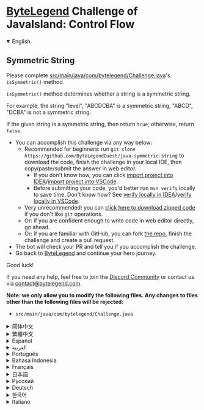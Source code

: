# [ByteLegend](https://bytelegend.com) Challenge of JavaIsland: Control Flow

<details open='true'>
<summary>English</summary>

## Symmetric String

Please complete [src/main/java/com/bytelegend/Challenge.java](https://github.com/ByteLegendQuest/java-symmetric-string/blob/main/src/main/java/com/bytelegend/Challenge.java)'s `isSymmetric()` method.

`isSymmetric()` method determines whether a string is a symmetric string.

For example, the string "level", "ABCDCBA" is a symmetric string, "ABCD", "DCBA" is not a symmetric string.

If the given string is a symmetric string, then return `true`; otherwise, return `false`.


- You can accomplish this challenge via any way below:
  - Recommended for beginners: run `git clone https://github.com/ByteLegendQuest/java-symmetric-string` to download the code,
    finish the challenge in your local IDE, then copy/paste/submit the answer in web editor.
    - If you don't know how, you can click [import project into IDEA](https://github.com/ByteLegendQuest/java-symmetric-string/blob/main/docs/en/clone-and-import.md)/[import project into VSCode](https://github.com/ByteLegendQuest/java-symmetric-string/blob/main/docs/en/clone-and-import-vscode.md).
    - Before submitting your code, you'd better run `mvn verify` locally to save time. Don't know how? See [verify locally in IDEA](https://github.com/ByteLegendQuest/java-symmetric-string/blob/main/docs/en/run-mvn-verify-idea.md)/[verify locally in VSCode](https://github.com/ByteLegendQuest/java-symmetric-string/blob/main/docs/en/run-mvn-verify-vscode.md).
  - Very unrecommended: you can [click here to download zipped code](https://codeload.github.com/ByteLegendQuest/java-symmetric-string/zip/refs/heads/main) if you don't like `git` operations.
  - Or: if you are confident enough to write code in web editor directly, go ahead.
  - Or: if you are familiar with GitHub, you can fork [the repo](https://github.com/ByteLegendQuest/java-symmetric-string), finish the challenge and create a pull request.
- The bot will check your PR and tell you if you accomplish the challenge.
- Go back to [ByteLegend](https://bytelegend.com) and continue your hero journey.

Good luck!

If you need any help, feel free to join the [Discord Community](https://discord.gg/35RreUUGWt) or contact us via [contact@bytelegend.com](mailto:contact@bytelegend.com).

**Note: we only allow you to modify the following files.
Any changes to files other than the following files will be rejected:**

- `src/main/java/com/bytelegend/Challenge.java`

</details>

<details>
<summary>简体中文</summary>

## 对称字符串

请完成[src/main/java/com/bytelegend/Challenge.java](https://github.com/ByteLegendQuest/java-symmetric-string/blob/main/src/main/java/com/bytelegend/Challenge.java)的`isSymmetric()`方法。

`isSymmetric()` 方法判断一个字符串是否为对称字符串。

例如，字符串"level", "ABCDCBA"是对称字符串，"ABCD", "DCBA"不是对称字符串。

若给定字符串是对称字符串，则返回 `true`；否则返回 `false`。


- 你可以使用以下任意一种方法完成挑战：
  - 初学者推荐：运行`git clone https://git.bytelegend.com/ByteLegendQuest/java-symmetric-string`将代码下载到本地，在本地使用IDE调试完成后复制到网页编辑器里提交。
    - 如果你不知道怎么做，可以点击[导入IDEA](https://github.com/ByteLegendQuest/java-symmetric-string/blob/main/docs/zh_hans/clone-and-import.md)/[导入VSCode](https://github.com/ByteLegendQuest/java-symmetric-string/blob/main/docs/zh_hans/clone-and-import-vscode.md)。
    - 在提交之前，你最好先在本地运行`mvn verify`验证一下答案，以节约时间。不知道如何做？请查看[在IDEA中本地验证](https://github.com/ByteLegendQuest/java-symmetric-string/blob/main/docs/zh_hans/run-mvn-verify-idea.md)/[在VSCode中本地验证](https://github.com/ByteLegendQuest/java-symmetric-string/blob/main/docs/zh_hans/run-mvn-verify-vscode.md)。
  - 非常不推荐：如果你实在不喜欢`git`命令行操作，你可以[点击这里直接下载打包好的代码](https://ghcodeload.bytelegend.com/ByteLegendQuest/java-symmetric-string/zip/refs/heads/main)。
  - 或者：如果你非常自信不需要下载代码到本地调试，可以使用网页编辑器直接提交。
  - 或者：如果你对GitHub非常熟悉，你可以fork[这个仓库](https://github.com/ByteLegendQuest/java-symmetric-string)、完成挑战后，创建一个Pull Request。
- 机器人将会检查你的答案，告诉你你是否通过了挑战。
- 回到[字节传说](https://bytelegend.com)，然后继续你的英雄旅程。

祝你好运！

如果你需要任何帮助，欢迎加入官方玩家QQ群（在[首页](https://bytelegend.com)右下角的`联系 & 关于`菜单里可以找到入群方式）或者[Discord社区](https://discord.gg/PvmqK3hF)，或email至[contact@bytelegend.com](mailto:contact@bytelegend.com)。

**注意：我们只允许您修改以下文件，任何对其他文件的修改都会被拒绝：**

- `src/main/java/com/bytelegend/Challenge.java`

</details>

<details>
<summary>繁體中文</summary>

對稱字符串
-----

請完成[src/main/java/com/bytelegend/Challenge.java](https://github.com/ByteLegendQuest/java-symmetric-string/blob/main/src/main/java/com/bytelegend/Challenge.java)的`isSymmetric()`方法。

`isSymmetric()`方法確定字符串是否為對稱字符串。

例如字符串“level”，“ABCDCBA”是對稱字符串，“ABCD”，“DCBA”不是對稱字符串。

如果給定字符串是對稱字符串，則返回`true` ；否則，返回`false` 。

-   您可以通過以下任何方式完成此挑戰：
    -   推薦給初學者：運行`git clone https://github.com/ByteLegendQuest/java-symmetric-string`下載代碼，在本地 IDE 中完成挑戰，然後在 Web 編輯器中復制/粘貼/提交答案。
        -   如果你不知道怎麼做，你可以點擊[import project into IDEA](https://github.com/ByteLegendQuest/java-symmetric-string/blob/main/docs/en/clone-and-import.md) / [import project into VSCode](https://github.com/ByteLegendQuest/java-symmetric-string/blob/main/docs/en/clone-and-import-vscode.md) 。
        -   在提交代碼之前，您最好在本地運行`mvn verify`以節省時間。不知道怎麼樣？請參閱[在 IDEA](https://github.com/ByteLegendQuest/java-symmetric-string/blob/main/docs/en/run-mvn-verify-idea.md) [中進行本地驗證/在 VSCode 中進行本地驗證](https://github.com/ByteLegendQuest/java-symmetric-string/blob/main/docs/en/run-mvn-verify-vscode.md)。
    -   非常不推薦：如果你不喜歡`git`操作，可以[點擊這裡下載壓縮代碼](https://codeload.github.com/ByteLegendQuest/java-symmetric-string/zip/refs/heads/main)。
    -   或者：如果您有足夠的信心直接在 Web 編輯器中編寫代碼，請繼續。
    -   或者：如果你熟悉 GitHub，你可以 fork[倉庫](https://github.com/ByteLegendQuest/java-symmetric-string)，完成挑戰並創建一個拉取請求。
-   機器人會檢查你的 PR 並告訴你是否完成了挑戰。
-   回到[ByteLegend](https://bytelegend.com)繼續你的英雄之旅。

祝你好運！

如果您需要任何幫助，請隨時加入[Discord 社區](https://discord.gg/35RreUUGWt)或通過[contact@bytelegend.com](mailto:contact@bytelegend.com)聯繫我們。

**注意：我們只允許您修改以下文件。對以下文件以外的文件的任何更改都將被拒絕：**

-   `src/main/java/com/bytelegend/Challenge.java`
</details>

<details>
<summary>Español</summary>

Cadena simétrica
----------------

Complete el método `isSymmetric()` de [src/main/java/com/bytelegend/Challenge.java](https://github.com/ByteLegendQuest/java-symmetric-string/blob/main/src/main/java/com/bytelegend/Challenge.java) .

El método `isSymmetric()` determina si una cadena es simétrica.

Por ejemplo, la cadena "nivel", "ABCDCBA" es una cadena simétrica, "ABCD", "DCBA" no es una cadena simétrica.

Si la cadena dada es una cadena simétrica, devuelve `true` ; de lo contrario, devuelve `false` .

-   Puede lograr este desafío de cualquier manera a continuación:
    -   Recomendado para principiantes: ejecute `git clone https://github.com/ByteLegendQuest/java-symmetric-string` para descargar el código, finalice el desafío en su IDE local, luego copie/pegue/envíe la respuesta en el editor web.
        -   Si no sabe cómo hacerlo, puede hacer clic en [importar proyecto a IDEA](https://github.com/ByteLegendQuest/java-symmetric-string/blob/main/docs/en/clone-and-import.md) / [importar proyecto a VSCode](https://github.com/ByteLegendQuest/java-symmetric-string/blob/main/docs/en/clone-and-import-vscode.md) .
        -   Antes de enviar su código, es mejor que ejecute `mvn verify` localmente para ahorrar tiempo. ¿No sabes cómo? Ver [verificar localmente en IDEA](https://github.com/ByteLegendQuest/java-symmetric-string/blob/main/docs/en/run-mvn-verify-idea.md) / [verificar localmente en VSCode](https://github.com/ByteLegendQuest/java-symmetric-string/blob/main/docs/en/run-mvn-verify-vscode.md) .
    -   Muy poco recomendado: puede [hacer clic aquí para descargar el código comprimido](https://codeload.github.com/ByteLegendQuest/java-symmetric-string/zip/refs/heads/main) si no le gustan las operaciones de `git` .
    -   O: si tiene la confianza suficiente para escribir código en el editor web directamente, adelante.
    -   O: si está familiarizado con GitHub, puede bifurcar [el repositorio](https://github.com/ByteLegendQuest/java-symmetric-string) , finalizar el desafío y crear una solicitud de extracción.
-   El bot verificará tu PR y te dirá si logras el desafío.
-   Regrese a [ByteLegend](https://bytelegend.com) y continúe su viaje de héroe.

¡Buena suerte!

Si necesita ayuda, no dude en unirse a la [comunidad de Discord](https://discord.gg/35RreUUGWt) o contáctenos a través de [contact@bytelegend.com](mailto:contact@bytelegend.com) .

**Nota: solo le permitimos modificar los siguientes archivos. Cualquier cambio en los archivos que no sean los siguientes archivos será rechazado:**

-   `src/main/java/com/bytelegend/Challenge.java`
</details>

<details>
<summary>العربية</summary>

سلسلة متماثلة
-------------

يرجى إكمال طريقة [src / main / java / com / bytelegend / Challenge.java](https://github.com/ByteLegendQuest/java-symmetric-string/blob/main/src/main/java/com/bytelegend/Challenge.java) `isSymmetric()` .

تحدد طريقة `isSymmetric()` ما إذا كانت السلسلة سلسلة متماثلة.

على سبيل المثال ، السلسلة "المستوى" ، "ABCDCBA" سلسلة متماثلة ، "ABCD" ، "DCBA" ليست سلسلة متماثلة.

إذا كانت السلسلة المعطاة سلسلة متماثلة ، فعندئذٍ تعود `true` ؛ خلاف ذلك ، إرجاع `false` .

-   يمكنك إنجاز هذا التحدي بأي طريقة أدناه:
    -   موصى به للمبتدئين: قم بتشغيل `git clone https://github.com/ByteLegendQuest/java-symmetric-string` لتنزيل الكود ، وإنهاء التحدي في IDE المحلي الخاص بك ، ثم نسخ / لصق / إرسال الإجابة في محرر الويب.
        -   إذا كنت لا تعرف كيف يمكنك النقر فوق [استيراد مشروع إلى IDEA](https://github.com/ByteLegendQuest/java-symmetric-string/blob/main/docs/en/clone-and-import.md) / [استيراد مشروع إلى VSCode](https://github.com/ByteLegendQuest/java-symmetric-string/blob/main/docs/en/clone-and-import-vscode.md) .
        -   قبل إرسال التعليمات البرمجية الخاصة بك ، من الأفضل تشغيل `mvn verify` محليًا لتوفير الوقت. لا أعرف كيف؟ انظر [التحقق محليًا في IDEA](https://github.com/ByteLegendQuest/java-symmetric-string/blob/main/docs/en/run-mvn-verify-idea.md) / [تحقق محليًا في VSCode](https://github.com/ByteLegendQuest/java-symmetric-string/blob/main/docs/en/run-mvn-verify-vscode.md) .
    -   غير موصى به على الإطلاق: يمكنك [النقر هنا لتنزيل رمز مضغوط](https://codeload.github.com/ByteLegendQuest/java-symmetric-string/zip/refs/heads/main) إذا كنت لا تحب عمليات `git` .
    -   أو: إذا كنت واثقًا بدرجة كافية من كتابة التعليمات البرمجية في محرر الويب مباشرةً ، فابدأ.
    -   أو: إذا كنت معتادًا على GitHub ، فيمكنك تفرع [الريبو](https://github.com/ByteLegendQuest/java-symmetric-string) وإنهاء التحدي وإنشاء طلب سحب.
-   سيتحقق الروبوت من العلاقات العامة الخاصة بك ويخبرك إذا أنجزت التحدي.
-   ارجع إلى [ByteLegend وتابع](https://bytelegend.com) رحلة بطلك.

حظ سعيد!

إذا كنت بحاجة إلى أي مساعدة ، فلا تتردد في الانضمام إلى [مجتمع Discord](https://discord.gg/35RreUUGWt) أو الاتصال بنا عبر [contact@bytelegend.com](mailto:contact@bytelegend.com) .

**ملاحظة: نسمح لك فقط بتعديل الملفات التالية. سيتم رفض أي تغييرات يتم إجراؤها على الملفات بخلاف الملفات التالية:**

-   `src/main/java/com/bytelegend/Challenge.java`
</details>

<details>
<summary>Português</summary>

Cadeia Simétrica
----------------

Por favor, complete o método `isSymmetric()` de [src/main/java/com/bytelegend/Challenge.java](https://github.com/ByteLegendQuest/java-symmetric-string/blob/main/src/main/java/com/bytelegend/Challenge.java) .

O método `isSymmetric()` determina se uma string é uma string simétrica.

Por exemplo, a string "level", "ABCDCBA" é uma string simétrica, "ABCD", "DCBA" não é uma string simétrica.

Se a string fornecida for uma string simétrica, então retorne `true` ; caso contrário, retorne `false` .

-   Você pode realizar esse desafio de qualquer maneira abaixo:
    -   Recomendado para iniciantes: execute `git clone https://github.com/ByteLegendQuest/java-symmetric-string` para baixar o código, conclua o desafio em seu IDE local e copie/cole/envie a resposta no editor da web.
        -   Se você não sabe como, você pode clicar em [importar projeto para IDEA](https://github.com/ByteLegendQuest/java-symmetric-string/blob/main/docs/en/clone-and-import.md) / [importar projeto para VSCode](https://github.com/ByteLegendQuest/java-symmetric-string/blob/main/docs/en/clone-and-import-vscode.md) .
        -   Antes de enviar seu código, é melhor você executar `mvn verify` localmente para economizar tempo. Não sei como? Consulte [verificar localmente em IDEA](https://github.com/ByteLegendQuest/java-symmetric-string/blob/main/docs/en/run-mvn-verify-idea.md) / [verificar localmente em VSCode](https://github.com/ByteLegendQuest/java-symmetric-string/blob/main/docs/en/run-mvn-verify-vscode.md) .
    -   Muito não recomendado: você pode [clicar aqui para baixar o código zipado](https://codeload.github.com/ByteLegendQuest/java-symmetric-string/zip/refs/heads/main) se não gostar das operações do `git` .
    -   Ou: se você estiver confiante o suficiente para escrever código diretamente no editor web, vá em frente.
    -   Ou: se você estiver familiarizado com o GitHub, você pode bifurcar [o repo](https://github.com/ByteLegendQuest/java-symmetric-string) , finalizar o desafio e criar um pull request.
-   O bot verificará seu PR e informará se você cumpriu o desafio.
-   Volte para [ByteLegend](https://bytelegend.com) e continue sua jornada de herói.

Boa sorte!

Se precisar de ajuda, sinta-se à vontade para se juntar à [Comunidade Discord](https://discord.gg/35RreUUGWt) ou entre em contato conosco via [contact@bytelegend.com](mailto:contact@bytelegend.com) .

**Nota: só permitimos que você modifique os seguintes arquivos. Quaisquer alterações em arquivos que não sejam os arquivos a seguir serão rejeitadas:**

-   `src/main/java/com/bytelegend/Challenge.java`
</details>

<details>
<summary>Bahasa Indonesia</summary>

String simetris
---------------

Harap lengkapi metode `isSymmetric()` [src/main/Java/com/bytelegend/Challenge.java](https://github.com/ByteLegendQuest/java-symmetric-string/blob/main/src/main/java/com/bytelegend/Challenge.java) .

metode `isSymmetric()` menentukan apakah string adalah string simetris.

Misalnya, string "level", "ABCDCBA" adalah string simetris, "ABCD", "DCBA" bukan string simetris.

Jika string yang diberikan adalah string simetris, maka return `true` ; jika tidak, kembalikan `false` .

-   Anda dapat menyelesaikan tantangan ini melalui cara apa pun di bawah ini:
    -   Direkomendasikan untuk pemula: jalankan `git clone https://github.com/ByteLegendQuest/java-symmetric-string` untuk mengunduh kode, selesaikan tantangan di IDE lokal Anda, lalu salin/tempel/kirim jawabannya di editor web.
        -   Jika Anda tidak tahu caranya, Anda bisa mengklik [import project into IDEA](https://github.com/ByteLegendQuest/java-symmetric-string/blob/main/docs/en/clone-and-import.md) / [import project into VSCode](https://github.com/ByteLegendQuest/java-symmetric-string/blob/main/docs/en/clone-and-import-vscode.md) .
        -   Sebelum mengirimkan kode Anda, Anda sebaiknya menjalankan `mvn verify` secara lokal untuk menghemat waktu. Tidak tahu bagaimana? Lihat [verifikasi secara lokal di IDEA](https://github.com/ByteLegendQuest/java-symmetric-string/blob/main/docs/en/run-mvn-verify-idea.md) / [verifikasi secara lokal di VSCode](https://github.com/ByteLegendQuest/java-symmetric-string/blob/main/docs/en/run-mvn-verify-vscode.md) .
    -   Sangat tidak direkomendasikan: Anda dapat [mengklik di sini untuk mengunduh kode zip](https://codeload.github.com/ByteLegendQuest/java-symmetric-string/zip/refs/heads/main) jika Anda tidak menyukai operasi `git` .
    -   Atau: jika Anda cukup percaya diri untuk menulis kode di editor web secara langsung, silakan.
    -   Atau: jika Anda terbiasa dengan GitHub, Anda dapat melakukan fork [repo](https://github.com/ByteLegendQuest/java-symmetric-string) , menyelesaikan tantangan, dan membuat permintaan tarik.
-   Bot akan memeriksa PR Anda dan memberi tahu Anda jika Anda menyelesaikan tantangan.
-   Kembali ke [ByteLegend](https://bytelegend.com) dan lanjutkan perjalanan pahlawan Anda.

Semoga beruntung!

Jika Anda memerlukan bantuan, jangan ragu untuk bergabung dengan [Komunitas Discord](https://discord.gg/35RreUUGWt) atau hubungi kami melalui [contact@bytelegend.com](mailto:contact@bytelegend.com) .

**Catatan: kami hanya mengizinkan Anda untuk mengubah file berikut. Setiap perubahan pada file selain file berikut akan ditolak:**

-   `src/main/java/com/bytelegend/Challenge.java`
</details>

<details>
<summary>Français</summary>

Chaîne symétrique
-----------------

Veuillez compléter la méthode `isSymmetric()` de [src/main/java/com/bytelegend/Challenge.java](https://github.com/ByteLegendQuest/java-symmetric-string/blob/main/src/main/java/com/bytelegend/Challenge.java) .

La méthode `isSymmetric()` détermine si une chaîne est une chaîne symétrique.

Par exemple, la chaîne "level", "ABCDCBA" est une chaîne symétrique, "ABCD", "DCBA" n'est pas une chaîne symétrique.

Si la chaîne donnée est une chaîne symétrique, alors retourne `true` ; sinon, renvoie `false` .

-   Vous pouvez accomplir ce défi de n'importe quelle manière ci-dessous:
    -   Recommandé pour les débutants : exécutez `git clone https://github.com/ByteLegendQuest/java-symmetric-string` pour télécharger le code, terminez le défi dans votre IDE local, puis copiez/collez/soumettez la réponse dans l'éditeur Web.
        -   Si vous ne savez pas comment, vous pouvez cliquer sur [importer le projet dans IDEA](https://github.com/ByteLegendQuest/java-symmetric-string/blob/main/docs/en/clone-and-import.md) / [importer le projet dans VSCode](https://github.com/ByteLegendQuest/java-symmetric-string/blob/main/docs/en/clone-and-import-vscode.md) .
        -   Avant de soumettre votre code, vous feriez mieux d'exécuter `mvn verify` localement pour gagner du temps. Vous ne savez pas comment ? Voir [vérifier localement dans IDEA](https://github.com/ByteLegendQuest/java-symmetric-string/blob/main/docs/en/run-mvn-verify-idea.md) / [vérifier localement dans VSCode](https://github.com/ByteLegendQuest/java-symmetric-string/blob/main/docs/en/run-mvn-verify-vscode.md) .
    -   Très déconseillé : vous pouvez [cliquer ici pour télécharger le code compressé](https://codeload.github.com/ByteLegendQuest/java-symmetric-string/zip/refs/heads/main) si vous n'aimez pas les opérations `git` .
    -   Ou : si vous êtes suffisamment confiant pour écrire du code directement dans l'éditeur Web, continuez.
    -   Ou : si vous êtes familier avec GitHub, vous pouvez forker [le dépôt](https://github.com/ByteLegendQuest/java-symmetric-string) , terminer le défi et créer une demande d'extraction.
-   Le bot vérifiera votre PR et vous dira si vous accomplissez le défi.
-   Retournez à [ByteLegend](https://bytelegend.com) et continuez votre voyage de héros.

Bonne chance!

Si vous avez besoin d'aide, n'hésitez pas à rejoindre la [communauté Discord](https://discord.gg/35RreUUGWt) ou à nous contacter via [contact@bytelegend.com](mailto:contact@bytelegend.com) .

**Remarque : nous vous autorisons uniquement à modifier les fichiers suivants. Toute modification de fichiers autres que les fichiers suivants sera rejetée :**

-   `src/main/java/com/bytelegend/Challenge.java`
</details>

<details>
<summary>日本語</summary>

対称文字列
-----

[src / main / java / com / bytelegend / Challenge.java](https://github.com/ByteLegendQuest/java-symmetric-string/blob/main/src/main/java/com/bytelegend/Challenge.java)の`isSymmetric()`メソッドを完了してください。

`isSymmetric()`メソッドは、文字列が対称文字列であるかどうかを判別します。

たとえば、文字列「level」、「ABCDCBA」は対称文字列、「ABCD」、「DCBA」は対称文字列ではありません。

指定された文字列が対称文字列の場合、 `true`を返します。それ以外の場合は、 `false`を返します。

-   この課題は、以下のいずれかの方法で達成できます。
    -   初心者に推奨： `git clone https://github.com/ByteLegendQuest/java-symmetric-string`を実行してコードをダウンロードし、ローカルIDEでチャレンジを終了してから、Webエディターで回答をコピー/貼り付け/送信します。
        -   方法がわからない場合は、\[ [プロジェクトをIDEAにインポート](https://github.com/ByteLegendQuest/java-symmetric-string/blob/main/docs/en/clone-and-import.md)\]/\[ [プロジェクトをVSCodeにインポート](https://github.com/ByteLegendQuest/java-symmetric-string/blob/main/docs/en/clone-and-import-vscode.md)\]をクリックできます。
        -   コードを送信する前に、時間を節約するためにローカルで`mvn verify`実行することをお勧めします。方法がわかりませんか？ [IDEAでローカルに](https://github.com/ByteLegendQuest/java-symmetric-string/blob/main/docs/en/run-mvn-verify-idea.md)[検証する/VSCodeでローカルに](https://github.com/ByteLegendQuest/java-symmetric-string/blob/main/docs/en/run-mvn-verify-vscode.md)検証するを参照してください。
    -   非常に推奨されていません`git`操作が気に入らない場合は、 [ここをクリックしてzipコードをダウンロード](https://codeload.github.com/ByteLegendQuest/java-symmetric-string/zip/refs/heads/main)できます。
    -   または：Webエディターで直接コードを記述できる自信がある場合は、先に進んでください。
    -   または：GitHubに精通している場合は[、リポジトリ](https://github.com/ByteLegendQuest/java-symmetric-string)をフォークしてチャレンジを終了し、プルリクエストを作成できます。
-   ボットはPRをチェックし、チャレンジを達成したかどうかを通知します。
-   [ByteLegend](https://bytelegend.com)に戻り、ヒーローの旅を続けてください。

幸運を！

ヘルプが必要な場合は、 [Discordコミュニティ](https://discord.gg/35RreUUGWt)に参加するか、contact [@bytelegend.com](mailto:contact@bytelegend.com)からお問い合わせください。

**注：変更できるのは次のファイルのみです。次のファイル以外のファイルへの変更は拒否されます。**

-   `src/main/java/com/bytelegend/Challenge.java`
</details>

<details>
<summary>Русский</summary>

Симметричная строка
-------------------

Пожалуйста, заполните метод `isSymmetric()` [src/main/java/com/bytelegend/Challenge.java](https://github.com/ByteLegendQuest/java-symmetric-string/blob/main/src/main/java/com/bytelegend/Challenge.java) .

`isSymmetric()` определяет, является ли строка симметричной строкой.

Например, строка "level", "ABCDCBA" является симметричной строкой, "ABCD", "DCBA" не является симметричной строкой.

Если данная строка является симметричной строкой, верните `true` ; в противном случае вернуть `false` .

-   Вы можете выполнить эту задачу любым способом, указанным ниже:
    -   Рекомендуется для начинающих: запустите `git clone https://github.com/ByteLegendQuest/java-symmetric-string` , чтобы загрузить код, выполните задание в локальной среде IDE, затем скопируйте/вставьте/отправьте ответ в веб-редакторе.
        -   Если вы не знаете как, вы можете нажать [импортировать проект в IDEA](https://github.com/ByteLegendQuest/java-symmetric-string/blob/main/docs/en/clone-and-import.md) / [импортировать проект в VSCode](https://github.com/ByteLegendQuest/java-symmetric-string/blob/main/docs/en/clone-and-import-vscode.md) .
        -   Перед отправкой кода вам лучше запустить `mvn verify` локально, чтобы сэкономить время. Не знаете как? См. « [Проверить локально в IDEA](https://github.com/ByteLegendQuest/java-symmetric-string/blob/main/docs/en/run-mvn-verify-idea.md) / [проверить локально в VSCode»](https://github.com/ByteLegendQuest/java-symmetric-string/blob/main/docs/en/run-mvn-verify-vscode.md) .
    -   Крайне не рекомендуется: вы можете [нажать здесь, чтобы загрузить заархивированный код](https://codeload.github.com/ByteLegendQuest/java-symmetric-string/zip/refs/heads/main) , если вам не нравятся операции `git` .
    -   Или: если вы достаточно уверены, чтобы писать код напрямую в веб-редакторе, вперед.
    -   Или: если вы знакомы с GitHub, вы можете разветвить [репозиторий](https://github.com/ByteLegendQuest/java-symmetric-string) , выполнить задание и создать запрос на включение.
-   Бот проверит ваш PR и сообщит, выполнили ли вы задание.
-   Вернитесь в [ByteLegend](https://bytelegend.com) и продолжайте свое героическое путешествие.

Удачи!

Если вам нужна помощь, присоединяйтесь к [сообществу Discord](https://discord.gg/35RreUUGWt) или свяжитесь с нами по [адресу contact@bytelegend.com](mailto:contact@bytelegend.com) .

**Примечание: мы разрешаем вам изменять только следующие файлы. Любые изменения в файлах, кроме следующих файлов, будут отклонены:**

-   `src/main/java/com/bytelegend/Challenge.java`
</details>

<details>
<summary>Deutsch</summary>

Symmetrische Zeichenfolge
-------------------------

Bitte vervollständigen Sie die Methode `isSymmetric()` [von src/main/java/com/bytelegend/Challenge.java](https://github.com/ByteLegendQuest/java-symmetric-string/blob/main/src/main/java/com/bytelegend/Challenge.java) .

Die Methode `isSymmetric()` bestimmt, ob ein String ein symmetrischer String ist.

Beispielsweise ist die Zeichenfolge "level", "ABCDCBA" eine symmetrische Zeichenfolge, "ABCD", "DCBA" ist keine symmetrische Zeichenfolge.

Wenn der gegebene String ein symmetrischer String ist, dann `true` zurückgeben; Andernfalls geben Sie `false` zurück.

-   Sie können diese Herausforderung auf eine der folgenden Arten meistern:
    -   Empfohlen für Anfänger: Führen Sie `git clone https://github.com/ByteLegendQuest/java-symmetric-string` aus, um den Code herunterzuladen, beenden Sie die Herausforderung in Ihrer lokalen IDE und kopieren/fügen Sie dann die Antwort im Web-Editor ein/übermitteln Sie sie.
        -   Wenn Sie nicht wissen wie, können Sie auf [Projekt in IDEA](https://github.com/ByteLegendQuest/java-symmetric-string/blob/main/docs/en/clone-and-import.md) [importieren / Projekt in VSCode importieren klicken](https://github.com/ByteLegendQuest/java-symmetric-string/blob/main/docs/en/clone-and-import-vscode.md) .
        -   Bevor Sie Ihren Code einreichen, sollten Sie `mvn verify` besser lokal ausführen, um Zeit zu sparen. Sie wissen nicht wie? Siehe [Lokal verifizieren in IDEA](https://github.com/ByteLegendQuest/java-symmetric-string/blob/main/docs/en/run-mvn-verify-idea.md) / [Lokal verifizieren in VSCode](https://github.com/ByteLegendQuest/java-symmetric-string/blob/main/docs/en/run-mvn-verify-vscode.md) .
    -   Sehr nicht zu empfehlen: Sie können [hier klicken, um den gezippten Code herunterzuladen,](https://codeload.github.com/ByteLegendQuest/java-symmetric-string/zip/refs/heads/main) wenn Sie `git` -Operationen nicht mögen.
    -   Oder: Wenn Sie sicher genug sind, Code direkt im Web-Editor zu schreiben, fahren Sie fort.
    -   Oder: Wenn Sie sich mit GitHub auskennen, können Sie [das Repo forken](https://github.com/ByteLegendQuest/java-symmetric-string) , die Challenge beenden und einen Pull-Request erstellen.
-   Der Bot überprüft Ihre PR und teilt Ihnen mit, ob Sie die Herausforderung meistern.
-   Gehen Sie zurück zu [ByteLegend](https://bytelegend.com) und setzen Sie Ihre Heldenreise fort.

Viel Glück!

Wenn Sie Hilfe benötigen, können Sie sich gerne der [Discord Community](https://discord.gg/35RreUUGWt) anschließen oder uns über [contact@bytelegend.com kontaktieren](mailto:contact@bytelegend.com) .

**Hinweis: Wir erlauben Ihnen nur, die folgenden Dateien zu ändern. Alle Änderungen an anderen Dateien als den folgenden Dateien werden abgelehnt:**

-   `src/main/java/com/bytelegend/Challenge.java`
</details>

<details>
<summary>한국어</summary>

대칭 문자열
------

[src/main/java/com/bytelegend/Challenge.java](https://github.com/ByteLegendQuest/java-symmetric-string/blob/main/src/main/java/com/bytelegend/Challenge.java) 의 `isSymmetric()` 메소드를 완성해주세요.

`isSymmetric()` 메서드는 문자열이 대칭 문자열인지 여부를 결정합니다.

예를 들어 문자열 "level", "ABCDCBA"는 대칭 문자열이고 "ABCD", "DCBA"는 대칭 문자열이 아닙니다.

주어진 문자열이 대칭 문자열 `true` 를 반환합니다. 그렇지 않으면 `false` 를 반환합니다.

-   아래 방법을 통해 이 챌린지를 완료할 수 있습니다.
    -   초보자를 위한 권장 사항: `git clone https://github.com/ByteLegendQuest/java-symmetric-string` 을 실행하여 코드를 다운로드하고 로컬 IDE에서 챌린지를 완료한 다음 웹 편집기에서 답변을 복사/붙여넣기/제출합니다.
        -   방법을 모르는 경우 [프로젝트를 IDEA로](https://github.com/ByteLegendQuest/java-symmetric-string/blob/main/docs/en/clone-and-import.md) [가져오기 / 프로젝트를 VSCode로 가져](https://github.com/ByteLegendQuest/java-symmetric-string/blob/main/docs/en/clone-and-import-vscode.md) 오기를 클릭할 수 있습니다.
        -   코드를 제출하기 전에 시간을 절약하기 위해 로컬에서 `mvn verify` 를 실행하는 것이 좋습니다. 방법을 모르십니까? [IDEA에서 로컬로](https://github.com/ByteLegendQuest/java-symmetric-string/blob/main/docs/en/run-mvn-verify-idea.md) [확인/VSCode에서 로컬로](https://github.com/ByteLegendQuest/java-symmetric-string/blob/main/docs/en/run-mvn-verify-vscode.md) 확인을 참조하세요.
    -   매우 권장하지 않음: `git` 작업이 마음에 들지 않으면 [여기를 클릭하여 압축 코드를 다운로드](https://codeload.github.com/ByteLegendQuest/java-symmetric-string/zip/refs/heads/main) 할 수 있습니다.
    -   또는 웹 편집기에서 직접 코드를 작성할 만큼 자신이 있다면 계속 진행하십시오.
    -   또는 GitHub에 익숙하다면 리포지토리를 분기 [하고](https://github.com/ByteLegendQuest/java-symmetric-string) 챌린지를 완료하고 풀 요청을 생성할 수 있습니다.
-   봇은 PR을 확인하고 도전 과제를 달성했는지 알려줍니다.
-   [ByteLegend](https://bytelegend.com) 로 돌아가 영웅 여정을 계속하세요.

행운을 빕니다!

도움이 필요하면 언제든지 [Discord 커뮤니티](https://discord.gg/35RreUUGWt) 에 가입하거나 [contact@bytelegend.com](mailto:contact@bytelegend.com) 을 통해 문의하세요.

**참고: 다음 파일만 수정할 수 있습니다. 다음 파일 이외의 파일에 대한 변경 사항은 거부됩니다.**

-   `src/main/java/com/bytelegend/Challenge.java`
</details>

<details>
<summary>Italiano</summary>

Stringa simmetrica
------------------

Si prega di completare il metodo `isSymmetric()` di [src/main/java/com/bytelegend/Challenge.java](https://github.com/ByteLegendQuest/java-symmetric-string/blob/main/src/main/java/com/bytelegend/Challenge.java) .

`isSymmetric()` determina se una stringa è una stringa simmetrica.

Ad esempio, la stringa "livello", "ABCDCBA" è una stringa simmetrica, "ABCD", "DCBA" non è una stringa simmetrica.

Se la stringa data è una stringa simmetrica, restituisce `true` ; in caso contrario, restituisce `false` .

-   Puoi portare a termine questa sfida in qualsiasi modo di seguito:
    -   Consigliato per i principianti: esegui `git clone https://github.com/ByteLegendQuest/java-symmetric-string` per scaricare il codice, completa la sfida nel tuo IDE locale, quindi copia/incolla/invia la risposta nell'editor web.
        -   Se non sai come fare, puoi fare clic su [importa progetto in IDEA](https://github.com/ByteLegendQuest/java-symmetric-string/blob/main/docs/en/clone-and-import.md) / [importa progetto in VSCode](https://github.com/ByteLegendQuest/java-symmetric-string/blob/main/docs/en/clone-and-import-vscode.md) .
        -   Prima di inviare il codice, è meglio eseguire `mvn verify` in locale per risparmiare tempo. Non sai come? Vedere [verifica in locale in IDEA](https://github.com/ByteLegendQuest/java-symmetric-string/blob/main/docs/en/run-mvn-verify-idea.md) / [verifica in locale in VSCode](https://github.com/ByteLegendQuest/java-symmetric-string/blob/main/docs/en/run-mvn-verify-vscode.md) .
    -   Molto sconsigliato: puoi fare [clic qui per scaricare il codice zippato](https://codeload.github.com/ByteLegendQuest/java-symmetric-string/zip/refs/heads/main) se non ti piacciono le operazioni `git` .
    -   Oppure: se sei abbastanza sicuro da scrivere il codice direttamente nell'editor web, vai avanti.
    -   Oppure: se hai familiarità con GitHub, puoi eseguire il fork [del repository](https://github.com/ByteLegendQuest/java-symmetric-string) , completare la sfida e creare una richiesta pull.
-   Il bot controllerà il tuo PR e ti dirà se hai superato la sfida.
-   Torna a [ByteLegend](https://bytelegend.com) e continua il tuo viaggio da eroe.

Buona fortuna!

Se hai bisogno di aiuto, non esitare a unirti alla [community di Discord](https://discord.gg/35RreUUGWt) o contattaci tramite [contact@bytelegend.com](mailto:contact@bytelegend.com) .

**Nota: ti permettiamo solo di modificare i seguenti file. Eventuali modifiche ai file diversi dai seguenti file verranno rifiutate:**

-   `src/main/java/com/bytelegend/Challenge.java`
</details>
